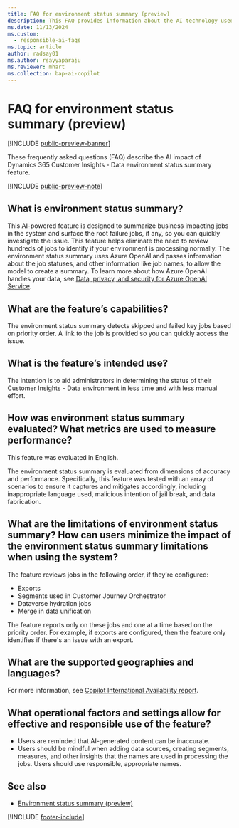 ```yaml
---
title: FAQ for environment status summary (preview)
description: This FAQ provides information about the AI technology used in the environment status summary. It includes key considerations and details about how AI is used, how it was tested and evaluated, and any specific limitations.
ms.date: 11/13/2024
ms.custom: 
  - responsible-ai-faqs
ms.topic: article
author: radsay01
ms.author: rsayyaparaju
ms.reviewer: mhart
ms.collection: bap-ai-copilot 
---
```


# FAQ for environment status summary (preview)

[!INCLUDE [public-preview-banner](includes/public-preview-banner.md)]

These frequently asked questions (FAQ) describe the AI impact of Dynamics 365 Customer Insights - Data environment status summary feature.

[!INCLUDE [public-preview-note](includes/public-preview-note.md)]

## What is environment status summary?

This AI-powered feature is designed to summarize business impacting jobs in the system and surface the root failure jobs, if any, so you can quickly investigate the issue. This feature helps eliminate the need to review hundreds of jobs to identify if your environment is processing normally. The environment status summary uses Azure OpenAI and passes information about the job statuses, and other information like job names, to allow the model to create a summary. To learn more about how Azure OpenAI handles your data, see [Data, privacy, and security for Azure OpenAI Service](/legal/cognitive-services/openai/data-privacy).

## What are the feature’s capabilities?

The environment status summary detects skipped and failed key jobs based on priority order. A link to the job is provided so you can quickly access the issue.

## What is the feature’s intended use?

The intention is to aid administrators in determining the status of their Customer Insights - Data environment in less time and with less manual effort.

## How was environment status summary evaluated? What metrics are used to measure performance?

This feature was evaluated in English.

The environment status summary is evaluated from dimensions of accuracy and performance. Specifically, this feature was tested with an array of scenarios to ensure it captures and mitigates accordingly, including inappropriate language used, malicious intention of jail break, and data fabrication.

## What are the limitations of environment status summary? How can users minimize the impact of the environment status summary limitations when using the system?

The feature reviews jobs in the following order, if they're configured:

- Exports
- Segments used in Customer Journey Orchestrator
- Dataverse hydration jobs
- Merge in data unification

The feature reports only on these jobs and one at a time based on the priority order. For example, if exports are configured, then the feature only identifies if there's an issue with an export.

## What are the supported geographies and languages?

For more information, see [Copilot International Availability report](https://releaseplans.microsoft.com/availability-reports/?report=copilotfeaturereport).

## What operational factors and settings allow for effective and responsible use of the feature?

- Users are reminded that AI-generated content can be inaccurate.
- Users should be mindful when adding data sources, creating segments, measures, and other insights that the names are used in processing the jobs. Users should use responsible, appropriate names.

## See also

- [Environment status summary (preview)](system.md#environment-status-summary-preview)

[!INCLUDE [footer-include](includes/footer-banner.md)]
